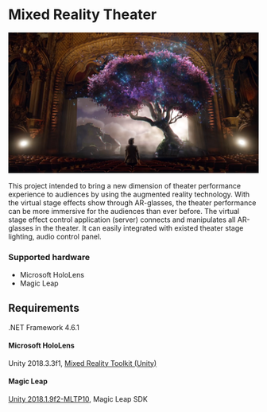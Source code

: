 # Mixed Reality Theater

![thumbnail](https://raw.githubusercontent.com/CJT-Jackton/Mixed-Reality-Theater/master/Images/MR-Theater.png "Mixed Reality Theater")

This project intended to bring a new dimension of theater performance experience to audiences by using the augmented reality technology. With the virtual stage effects show through AR-glasses, the theater performance can be more immersive for the audiences than ever before. The virtual stage effect control application (server) connects and manipulates all AR-glasses in the theater. It can easily integrated with existed theater stage lighting, audio control panel.

### Supported hardware

- Microsoft HoloLens
- Magic Leap

## Requirements

.NET Framework 4.6.1

#### Microsoft HoloLens
Unity 2018.3.3f1, [Mixed Reality Toolkit (Unity)](https://github.com/Microsoft/MixedRealityToolkit-Unity)

#### Magic Leap
[Unity 2018.1.9f2-MLTP10](https://unity3d.com/partners/magicleap), Magic Leap SDK

